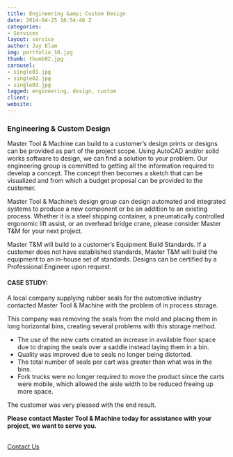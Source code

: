 ```yaml
---
title: Engineering &amp; Custom Design
date: 2014-04-25 16:54:46 Z
categories:
- Services
layout: service
author: Jay Elam
img: portfolio_10.jpg
thumb: thumb02.jpg
carousel:
- single01.jpg
- single02.jpg
- single03.jpg
tagged: engineering, design, custom
client: 
website: 
---
```


### Engineering & Custom Design
Master Tool & Machine can build to a customer’s design prints or designs can be provided as part of the project scope. Using AutoCAD and/or solid works software to design, we can find a solution to your problem. Our engineering group is committed to getting all the information required to develop a concept. The concept then becomes a sketch that can be visualized and from which a budget proposal can be provided to the customer.

Master Tool & Machine’s design group can design automated and integrated systems to produce a new component or be an addition to an existing process. Whether it is a steel shipping container, a pneumatically controlled ergonomic lift assist, or an overhead bridge crane, please consider Master T&M for your next project.

Master T&M will build to a customer’s Equipment Build Standards. If a customer does not have established standards, Master T&M will build the equipment to an in-house set of standards. Designs can be certified by a Professional Engineer upon request.

#### CASE STUDY:
A local company supplying rubber seals for the automotive industry contacted Master Tool & Machine with the problem of in process storage.

This company was removing the seals from the mold and placing them in long horizontal bins, creating several problems with this storage method.
- The use of the new carts created an increase in available floor space due to draping the seals over a saddle instead laying them in a bin.
- Quality was improved due to seals no longer being distorted.
- The total number of seals per cart was greater than what was in the bins.
- Fork trucks were no longer required to move the product since the carts were mobile, which allowed the aisle width to be reduced freeing up more space.

The customer was very pleased with the end result.

**Please contact Master Tool & Machine today for assistance with your project, we want to serve you.**
<p><br/><a href="{{"/contact/" | prepend: site.baseurl}}" class="btn btn-theme">Contact Us</a></p>

